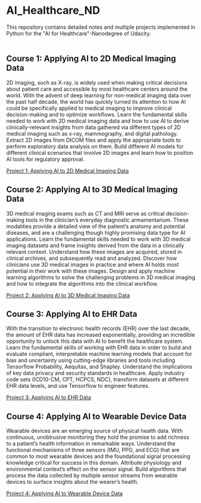 # AI_Healthcare_ND

This repository contains detailed notes and multiple projects implemented in Python for the "AI for Healthcare"-Nanodegree of Udacity.
<br/><br/>
  
## Course 1: Applying AI to 2D Medical Imaging Data 

2D imaging, such as X-ray, is widely used when making critical decisions about patient care and accessible by
most healthcare centers around the world. With the advent of deep learning for non-medical imaging data
over the past half decade, the world has quickly turned its attention to how AI could be specifically applied to
medical imaging to improve clinical decision-making and to optimize workflows. Learn the fundamental skills
needed to work with 2D medical imaging data and how to use AI to derive clinically-relevant insights from
data gathered via different types of 2D medical imaging such as x-ray, mammography, and digital pathology.
Extract 2D images from DICOM files and apply the appropriate tools to perform exploratory data analysis
on them. Build different AI models for different clinical scenarios that involve 2D images and learn how to
position AI tools for regulatory approval.

[Project 1: Applying AI to 2D Medical Imaging Data](#)
  


## Course 2: Applying AI to 3D Medical Imaging Data 

3D medical imaging exams such as CT and MRI serve as critical decision-making tools in the clinician’s
everyday diagnostic armamentarium. These modalities provide a detailed view of the patient’s anatomy and
potential diseases, and are a challenging though highly promising data type for AI applications. Learn the
fundamental skills needed to work with 3D medical imaging datasets and frame insights derived from the
data in a clinically relevant context. Understand how these images are acquired, stored in clinical archives, and
subsequently read and analyzed. Discover how clinicians use 3D medical images in practice and where AI holds
most potential in their work with these images. Design and apply machine learning algorithms to solve the
challenging problems in 3D medical imaging and how to integrate the algorithms into the clinical workflow. 

[Project 2: Applying AI to 3D Medical Imaging Data](#)
  


## Course 3: Applying AI to EHR Data 

With the transition to electronic health records (EHR) over the last decade, the amount of EHR data has increased
exponentially, providing an incredible opportunity to unlock this data with AI to benefit the healthcare system.
Learn the fundamental skills of working with EHR data in order to build and evaluate compliant, interpretable
machine learning models that account for bias and uncertainty using cutting-edge libraries and tools including
Tensorflow Probability, Aequitas, and Shapley. Understand the implications of key data privacy and security
standards in healthcare. Apply industry code sets (ICD10-CM, CPT, HCPCS, NDC), transform datasets at different
EHR data levels, and use Tensorflow to engineer features.  

[Project 3: Applying AI to EHR Data](#)
  


## Course 4: Applying AI to Wearable Device Data  

Wearable devices are an emerging source of physical health data. With continuous, unobtrusive monitoring
they hold the promise to add richness to a patient’s health information in remarkable ways. Understand the
functional mechanisms of three sensors (IMU, PPG, and ECG) that are common to most wearable devices
and the foundational signal processing knowledge critical for success in this domain. Attribute physiology
and environmental context’s effect on the sensor signal. Build algorithms that process the data collected by
multiple sensor streams from wearable devices to surface insights about the wearer’s health. 

[Project 4: Applying AI to Wearable Device Data](#)
